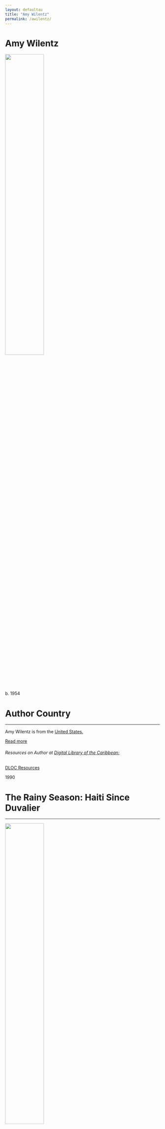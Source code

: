 ```yaml
---
layout: defaultau
title: "Amy Wilentz"
permalink: /awilentz/
---
```

<!-- partial:index.partial.html -->
<div class="content">
    <h1>Amy Wilentz</h1>
    <div class="quote">
        <div><img src="https://static01.nyt.com/images/2006/09/03/books/wile190.jpg?quality=75&auto=webp&disable=upscale" height="50%" width = "50%" class="logo"></div>
    </div>
    <div class="timeline">
        <div style="padding-bottom:100px;"></div>
        <div class="block">
            <div class="date right"><p class="right">b. 1954</p></div>
            <div class="dot"></div>
            <div class="left first">
            <div class="author_country">
                <h1>Author Country</h1><hr>
          <div class="aclocation">  <p>Amy Wilentz is from the <a href="{{ site.baseurl }}/1">United States.</a></p></div>
                <div class="acreadmore"> <a href="https://en.wikipedia.org/wiki/Amy_Wilentz" target="_blank">Read more</a></div>
                <div class="aclocation">  <h6>Resources on Author at <a href="https://dloc.com" target="_blank">Digital Library of the Caribbean:</a></h6></div>
              <div class="dlocresources"><a href="{{ site.baseurl }}/awilentz_dloc" target="_blank">DLOC Resources</a></div>
            </div>
            </div>
        </div>
         <div class="block">
            <div class="date left"><p class="left">1990</p></div>
            <div class="dot"></div>
            <div class="right hide">
                <h1>The Rainy Season: Haiti Since Duvalier</h1><hr>
                <p><img src="https://m.media-amazon.com/images/I/71GrNwSWidL._SY522_.jpg" height="50%" width = "50%"></p>
                <p>
                Language: English<br/>
                Publisher: Simon & Schuster<br/>
                Pub_location: New York, NY, United States<br/>
                Genre: Nonfiction<br/>
                Length: 432<br/>                   </p>
            </div>
        </div>
        <div class="block">
            <div class="date left"><p class="left">1991</p></div>
            <div class="dot"></div>
            <div class="right hide">
                <h1>Return to the Darkest Days: Human Rights in Haiti Since the Coup</h1><hr>
                <p><img src="https://books.google.dm/books/content?id=HJL6G8SuecUC&pg=PP1&img=1&zoom=3&hl=en&sig=ACfU3U1BFOVPpkeNRYs9W7bvszOaqg9fxQ&w=1280" height="50%" width = "50%"></p>
                <p>
                Language: English<br/>
                Publisher: Human Rights Watch<br/>
                Pub_location: New York, NY, United States<br/>
                Genre: Nonfiction<br/>
                Length: 20<br/>                   </p>
            </div>
        </div>
        <div class="block">
            <div class="date left"><p class="left">2001</p></div>
            <div class="dot"></div>
            <div class="right hide">
                <h1>Martyrs' Crossing</h1><hr>
                <p><img src="https://m.media-amazon.com/images/I/810-qfLFMsL._AC_UF1000,1000_QL80_.jpg" height="50%" width = "50%"></p>
                <p>
                Language: English<br/>
                Publisher: Ballantine Books<br/>
                Pub_location: New York, NY, United States<br/>
                Genre: Fiction (Novel)<br/>
                Length: 330<br/>                   </p>
            </div>
        </div>
        <div class="block">
            <div class="date left"><p class="left">2006</p></div>
            <div class="dot"></div>
            <div class="right hide">
                <h1>I Feel Earthquakes More Often Than They Happen: Coming to California in the Age of Schwarzenegger</h1><hr>
                <p><img src="https://i0.wp.com/amywilentz.com/wp-content/uploads/2013/03/quakecover.jpg?ssl=1" height="50%" width = "50%"></p>
                <p>
                Language: English<br/>
                Publisher: Simon & Schuster<br/>
                Pub_location: New York, NY, United States<br/>
                Genre: Nonfiction<br/>
                Length: 352<br/>                   </p>
            </div>
        </div>
        <div class="block">
            <div class="date left"><p class="left">2013</p></div>
            <div class="dot"></div>
            <div class="right hide">
                <h1>Farewell, Fred Voodoo: A Letter From Haiti</h1><hr>
                <p><img src="https://static01.nyt.com/images/2013/01/08/arts/BOOK/BOOK-superJumbo.jpg?quality=75&auto=webp" height="50%" width = "50%"></p>
                <p>
                Language: English<br/>
                Publisher: Simon & Schuster<br/>
                Pub_location: New York, NY, United States<br/>
                Genre: Nonfiction<br/>
                Length: 352<br/>                   </p>
            </div>
        </div>
  <!-- partial -->
<script src='https://cdnjs.cloudflare.com/ajax/libs/jquery/3.1.1/jquery.min.js'></script><script  src="{{ site.baseurl }}/assets/js/authorscript.js"></script>

